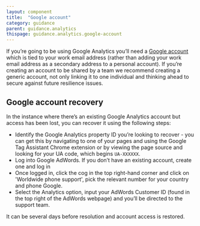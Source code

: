 ```yaml
---
layout: component
title:  "Google account"
category: guidance
parent: guidance.analytics
thispage: guidance.analytics.google-account
---
```


If you’re going to be using Google Analytics you’ll need a [Google account](https://accounts.google.com/SignUp) which is tied to your work email address (rather than adding your work email address as a secondary address to a personal account). If you’re creating an account to be shared by a team we recommend creating a generic account, not only linking it to one individual and thinking ahead to secure against future resilience issues.




## Google account recovery

In the instance where there’s an existing Google Analytics account but access has been lost, you can recover it using the following steps:

* Identify the Google Analytics property ID you’re looking to recover - you can get this by navigating to one of your pages and using the Google Tag Assistant Chrome extension or by viewing the page source and looking for your UA code, which begins `UA-XXXXXX`.
* Log into Google AdWords. If you don’t have an existing account, create one and log in
* Once logged in, click the cog in the top right-hand corner and click on 'Worldwide phone support', pick the relevant number for your country and phone Google.
* Select the Analytics option, input your AdWords Customer ID (found in the top right of the AdWords webpage) and you’ll be directed to the support team.

It can be several days before resolution and account access is restored.
